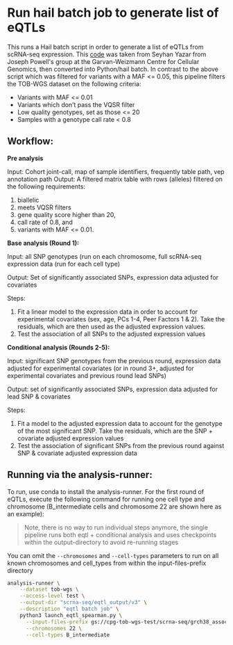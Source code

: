 # Run hail batch job to generate list of eQTLs

This runs a Hail batch script in order to generate a list of eQTLs from scRNA-seq expression. This [code](https://github.com/powellgenomicslab/onek1k_phase1/tree/main/single_cell_cis_eQTL_mapping) was taken from Seyhan Yazar from Joseph Powell's group at the Garvan-Weizmann Centre for Cellular Genomics, then converted into Python/hail batch. In contrast to the above script which was filtered for variants with a MAF <= 0.05, this pipeline filters the TOB-WGS dataset on the following criteria:
* Variants with MAF <= 0.01
* Variants which don’t pass the VQSR filter
* Low quality genotypes, set as those <= 20
* Samples with a genotype call rate < 0.8

## Workflow:

**Pre analysis**

Input: Cohort joint-call, map of sample identifiers, frequently table path, vep annotation path
Output: A filtered matrix table with rows (alleles) filtered on the following requirements:

1. biallelic
2. meets VQSR filters
3. gene quality score higher than 20,
4. call rate of 0.8, and 
5. variants with MAF <= 0.01.

**Base analysis (Round 1):**

Input: all SNP genotypes (run on each chromosome, full scRNA-seq expression data (run for each cell type)

Output: Set of significantly associated SNPs, expression data adjusted for covariates

Steps:
1. Fit a linear model to the expression data in order to account for experimental covariates (sex, age, PCs 1-4, Peer Factors 1 & 2). Take the residuals, which are then used as the adjusted expression values.
2. Test the association of all SNPs to the adjusted expression values

**Conditional analysis (Rounds 2-5):**

Input: significant SNP genotypes from the previous round, expression data adjusted for experimental covariates (or in round 3+, adjusted for experimental covariates and previous round lead SNPs)

Output: set of significantly associated SNPs, expression data adjusted for lead SNP & covariates

Steps:
1. Fit a model to the adjusted expression data to account for the genotype of the most significant SNP. Take the residuals, which are the SNP + covariate adjusted expression values
2. Test the association of significant SNPs from the previous round against SNP & covariate adjusted expression data

## Running via the analysis-runner:

To run, use conda to install the analysis-runner. For the first round of eQTLs, execute the following command for running one cell type and chromosome (B_intermediate cells and chromosome 22 are shown here as an example):

> Note, there is no way to run individual steps anymore, the single pipeline runs both eqtl + conditional analysis and uses checkpoints within the output-directory to avoid re-running stages

You can omit the `--chromosomes` and `--cell-types` parameters to run on all known chromosomes and cell_types from within the input-files-prefix directory

```sh
analysis-runner \
    --dataset tob-wgs \
    --access-level test \
    --output-dir "scrna-seq/eqtl_output/v3" \
    --description "eqtl batch job" \
    python3 launch_eqtl_spearman.py \
      --input-files-prefix gs://cpg-tob-wgs-test/scrna-seq/grch38_association_files \
      --chromosomes 22 \
      --cell-types B_intermediate
```
